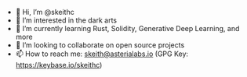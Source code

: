 - 👋 Hi, I’m @skeithc
- 👀 I’m interested in the dark arts
- 🌱 I’m currently learning Rust, Solidity, Generative Deep Learning, and more
- 💞️ I’m looking to collaborate on open source projects
- 📫 How to reach me: skeith@asterialabs.io (GPG Key: https://keybase.io/skeithc)

<!---
skeithc/skeithc is a ✨ special ✨ repository because its `README.md` (this file) appears on your GitHub profile.
You can click the Preview link to take a look at your changes.
--->

